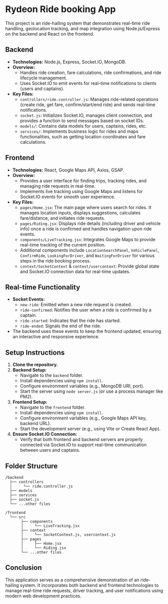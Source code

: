 # Rydeon Ride booking App

This project is an  ride-hailing system that demonstrates real-time ride handling, geolocation tracking, and map integration using Node.js/Express on the backend and React on the frontend.

## Backend

- **Technologies:** Node.js, Express, Socket.IO, MongoDB.
- **Overview:**  
  - Handles ride creation, fare calculations, ride confirmations, and ride lifecycle management.
  - Uses Socket.IO to emit events for real-time notifications to clients (users and captains).
- **Key Files:**
  - `controllers/ride.controller.js`: Manages ride-related operations (create ride, get fare, confirm/start/end ride) and sends real-time notifications.
  - `socket.js`: Initializes Socket.IO, manages client connection, and provides a function to send messages based on socket IDs.
  - `models/`: Contains data models for users, captains, rides, etc.
  - `services/`: Implements business logic for rides and maps functionalities, such as getting location coordinates and fare calculations.

## Frontend

- **Technologies:** React, Google Maps API, Axios, GSAP.
- **Overview:**  
  - Provides a user interface for finding trips, tracking rides, and managing ride requests in real-time.
  - Implements live tracking using Google Maps and listens for Socket.IO events for smooth user experience.
- **Key Files:**
  - `pages/Home.jsx`: The main page where users search for rides. It manages location inputs, displays suggestions, calculates fare/distance, and initiates ride requests.
  - `pages/Riding.jsx`: Displays ride details (including driver and vehicle info) once a ride is confirmed and handles navigation upon ride events.
  - `components/LiveTracking.jsx`: Integrates Google Maps to provide real-time tracking of the current position.
  - Additional components include `LocationSearchPanel`, `VehiclePanel`, `ConfirmRide`, `LookingForDriver`, and `WaitingForDriver` for various steps in the ride booking process.
  - `context/SocketContext` & `context/usercontext`: Provide global state and Socket.IO connection data for real-time updates.

## Real-time Functionality

- **Socket Events:**
  - `new-ride`: Emitted when a new ride request is created.
  - `ride-confirmed`: Notifies the user when a ride is confirmed by a captain.
  - `ride-started`: Indicates that the ride has started.
  - `ride-ended`: Signals the end of the ride.
- The backend uses these events to keep the frontend updated, ensuring an interactive and responsive experience.

## Setup Instructions

1. **Clone the repository.**
2. **Backend Setup:**
   - Navigate to the `backend` folder.
   - Install dependencies using `npm install`.
   - Configure environment variables (e.g., MongoDB URI, port).
   - Start the server using `node server.js` (or use a process manager like PM2).
3. **Frontend Setup:**
   - Navigate to the `frontend` folder.
   - Install dependencies using `npm install`.
   - Configure environment variables (e.g., Google Maps API key, backend URL).
   - Start the development server (e.g., using Vite or Create React App).
4. **Ensure Socket.IO Connection:**  
   - Verify that both frontend and backend servers are properly connected via Socket.IO to support real-time communication between users and captains.

## Folder Structure

```
/backend
  ├── controllers
  │     └── ride.controller.js
  ├── models
  ├── services
  ├── socket.js
  └── ...other files

/frontend
  └── src
       ├── components
       │     └── LiveTracking.jsx
       ├── context
       │     └── SocketContext.js, usercontext.js
       ├── pages
       │     ├── Home.jsx
       │     └── Riding.jsx
       └── ...other files
```

## Conclusion

This application serves as a comprehensive demonstration of an  ride-hailing system. It incorporates both backend and frontend technologies to manage real-time ride requests, driver tracking, and user notifications using modern web development practices.
